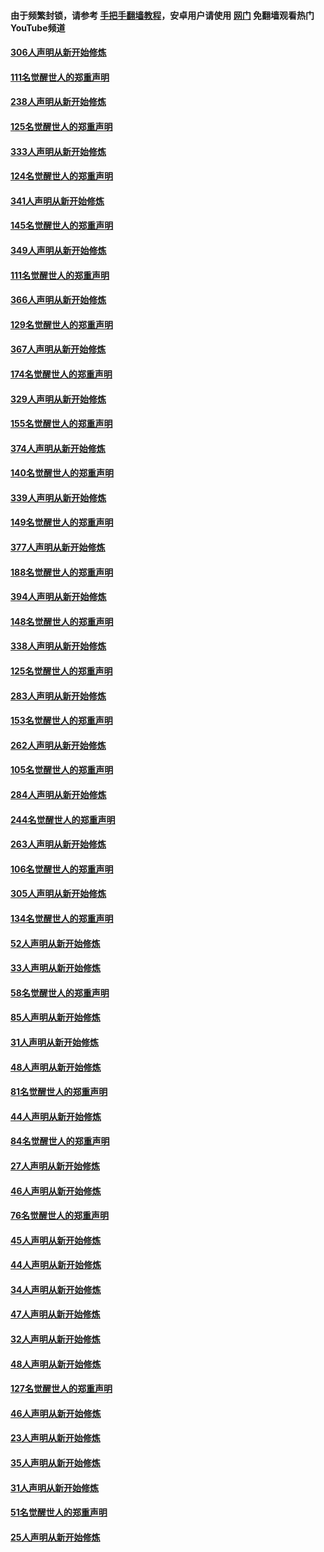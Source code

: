 #### 由于频繁封锁，请参考 [手把手翻墙教程](https://github.com/gfw-breaker/guides/wiki/)，安卓用户请使用 [网门](https://github.com/gfw-breaker/nogfw/blob/master/dl.md?t=07140701) 免翻墙观看热门YouTube频道 

#### [306人声明从新开始修炼](../pages/91/428076.md?t=07140701) 

#### [111名觉醒世人的郑重声明](../pages/91/428075.md?t=07140701) 

#### [238人声明从新开始修炼](../pages/91/427767.md?t=07140701) 

#### [125名觉醒世人的郑重声明](../pages/91/427766.md?t=07140701) 

#### [333人声明从新开始修炼](../pages/91/427525.md?t=07140701) 

#### [124名觉醒世人的郑重声明](../pages/91/427524.md?t=07140701) 

#### [341人声明从新开始修炼](../pages/91/427255.md?t=07140701) 

#### [145名觉醒世人的郑重声明](../pages/91/427254.md?t=07140701) 

#### [349人声明从新开始修炼](../pages/91/426969.md?t=07140701) 

#### [111名觉醒世人的郑重声明](../pages/91/426968.md?t=07140701) 

#### [366人声明从新开始修炼](../pages/91/426737.md?t=07140701) 

#### [129名觉醒世人的郑重声明](../pages/91/426736.md?t=07140701) 

#### [367人声明从新开始修炼](../pages/91/426421.md?t=07140701) 

#### [174名觉醒世人的郑重声明](../pages/91/426420.md?t=07140701) 

#### [329人声明从新开始修炼](../pages/91/426139.md?t=07140701) 

#### [155名觉醒世人的郑重声明](../pages/91/426138.md?t=07140701) 

#### [374人声明从新开始修炼](../pages/91/425811.md?t=07140701) 

#### [140名觉醒世人的郑重声明](../pages/91/425810.md?t=07140701) 

#### [339人声明从新开始修炼](../pages/91/425690.md?t=07140701) 

#### [149名觉醒世人的郑重声明](../pages/91/425689.md?t=07140701) 

#### [377人声明从新开始修炼](../pages/91/424867.md?t=07140701) 

#### [188名觉醒世人的郑重声明](../pages/91/424866.md?t=07140701) 

#### [394人声明从新开始修炼](../pages/91/423914.md?t=07140701) 

#### [148名觉醒世人的郑重声明](../pages/91/423913.md?t=07140701) 

#### [338人声明从新开始修炼](../pages/91/423540.md?t=07140701) 

#### [125名觉醒世人的郑重声明](../pages/91/423539.md?t=07140701) 

#### [283人声明从新开始修炼](../pages/91/423296.md?t=07140701) 

#### [153名觉醒世人的郑重声明](../pages/91/423295.md?t=07140701) 

#### [262人声明从新开始修炼](../pages/91/423004.md?t=07140701) 

#### [105名觉醒世人的郑重声明](../pages/91/423003.md?t=07140701) 

#### [284人声明从新开始修炼](../pages/91/422707.md?t=07140701) 

#### [244名觉醒世人的郑重声明](../pages/91/422706.md?t=07140701) 

#### [263人声明从新开始修炼](../pages/91/422553.md?t=07140701) 

#### [106名觉醒世人的郑重声明](../pages/91/422552.md?t=07140701) 

#### [305人声明从新开始修炼](../pages/91/422153.md?t=07140701) 

#### [134名觉醒世人的郑重声明](../pages/91/422152.md?t=07140701) 

#### [52人声明从新开始修炼](../pages/91/421846.md?t=07140701) 

#### [33人声明从新开始修炼](../pages/91/421804.md?t=07140701) 

#### [58名觉醒世人的郑重声明](../pages/91/421845.md?t=07140701) 

#### [85人声明从新开始修炼](../pages/91/421769.md?t=07140701) 

#### [31人声明从新开始修炼](../pages/91/421763.md?t=07140701) 

#### [48人声明从新开始修炼](../pages/91/421605.md?t=07140701) 

#### [81名觉醒世人的郑重声明](../pages/91/421656.md?t=07140701) 

#### [44人声明从新开始修炼](../pages/91/421544.md?t=07140701) 

#### [84名觉醒世人的郑重声明](../pages/91/421543.md?t=07140701) 

#### [27人声明从新开始修炼](../pages/91/421465.md?t=07140701) 

#### [46人声明从新开始修炼](../pages/91/421454.md?t=07140701) 

#### [76名觉醒世人的郑重声明](../pages/91/421453.md?t=07140701) 

#### [45人声明从新开始修炼](../pages/91/421452.md?t=07140701) 

#### [44人声明从新开始修炼](../pages/91/421422.md?t=07140701) 

#### [34人声明从新开始修炼](../pages/91/421322.md?t=07140701) 

#### [47人声明从新开始修炼](../pages/91/421264.md?t=07140701) 

#### [32人声明从新开始修炼](../pages/91/421225.md?t=07140701) 

#### [48人声明从新开始修炼](../pages/91/421202.md?t=07140701) 

#### [127名觉醒世人的郑重声明](../pages/91/421224.md?t=07140701) 

#### [46人声明从新开始修炼](../pages/91/421203.md?t=07140701) 

#### [23人声明从新开始修炼](../pages/91/421138.md?t=07140701) 

#### [35人声明从新开始修炼](../pages/91/421122.md?t=07140701) 

#### [31人声明从新开始修炼](../pages/91/421081.md?t=07140701) 

#### [51名觉醒世人的郑重声明](../pages/91/421080.md?t=07140701) 

#### [25人声明从新开始修炼](../pages/91/421020.md?t=07140701) 

